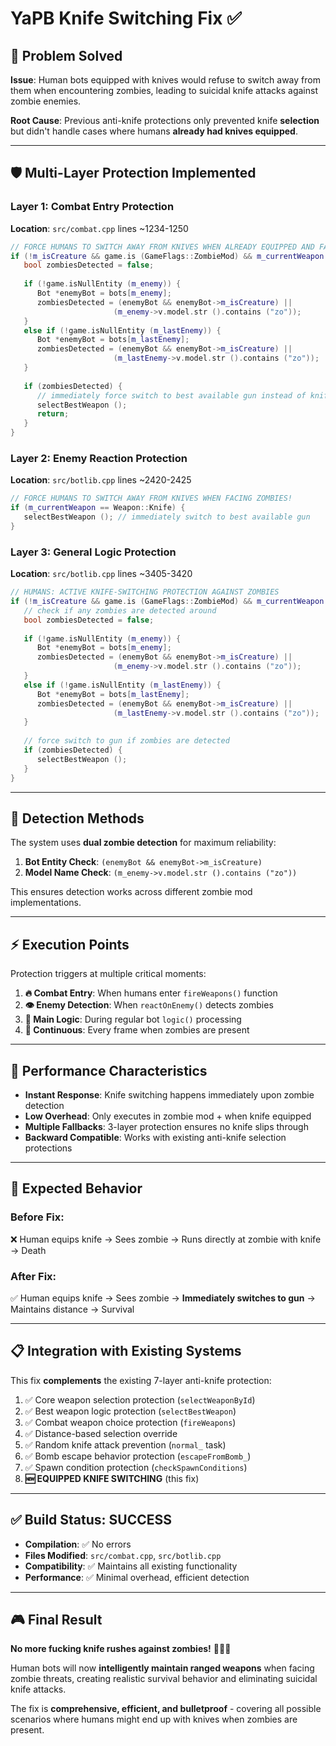 # YaPB Knife Switching Fix ✅

## 🔧 **Problem Solved**
**Issue**: Human bots equipped with knives would refuse to switch away from them when encountering zombies, leading to suicidal knife attacks against zombie enemies.

**Root Cause**: Previous anti-knife protections only prevented knife **selection** but didn't handle cases where humans **already had knives equipped**.

---

## 🛡️ **Multi-Layer Protection Implemented**

### **Layer 1: Combat Entry Protection**
**Location**: `src/combat.cpp` lines ~1234-1250
```cpp
// FORCE HUMANS TO SWITCH AWAY FROM KNIVES WHEN ALREADY EQUIPPED AND FACING ZOMBIES!
if (!m_isCreature && game.is (GameFlags::ZombieMod) && m_currentWeapon == Weapon::Knife) {
   bool zombiesDetected = false;
   
   if (!game.isNullEntity (m_enemy)) {
      Bot *enemyBot = bots[m_enemy];
      zombiesDetected = (enemyBot && enemyBot->m_isCreature) || 
                       (m_enemy->v.model.str ().contains ("zo"));
   }
   else if (!game.isNullEntity (m_lastEnemy)) {
      Bot *enemyBot = bots[m_lastEnemy];
      zombiesDetected = (enemyBot && enemyBot->m_isCreature) || 
                       (m_lastEnemy->v.model.str ().contains ("zo"));
   }
   
   if (zombiesDetected) {
      // immediately force switch to best available gun instead of knife
      selectBestWeapon ();
      return;
   }
}
```

### **Layer 2: Enemy Reaction Protection**
**Location**: `src/botlib.cpp` lines ~2420-2425
```cpp
// FORCE HUMANS TO SWITCH AWAY FROM KNIVES WHEN FACING ZOMBIES!
if (m_currentWeapon == Weapon::Knife) {
   selectBestWeapon (); // immediately switch to best available gun
}
```

### **Layer 3: General Logic Protection**
**Location**: `src/botlib.cpp` lines ~3405-3420
```cpp
// HUMANS: ACTIVE KNIFE-SWITCHING PROTECTION AGAINST ZOMBIES
if (!m_isCreature && game.is (GameFlags::ZombieMod) && m_currentWeapon == Weapon::Knife) {
   // check if any zombies are detected around
   bool zombiesDetected = false;
   
   if (!game.isNullEntity (m_enemy)) {
      Bot *enemyBot = bots[m_enemy];
      zombiesDetected = (enemyBot && enemyBot->m_isCreature) || 
                       (m_enemy->v.model.str ().contains ("zo"));
   }
   else if (!game.isNullEntity (m_lastEnemy)) {
      Bot *enemyBot = bots[m_lastEnemy];
      zombiesDetected = (enemyBot && enemyBot->m_isCreature) || 
                       (m_lastEnemy->v.model.str ().contains ("zo"));
   }
   
   // force switch to gun if zombies are detected
   if (zombiesDetected) {
      selectBestWeapon ();
   }
}
```

---

## 🎯 **Detection Methods**
The system uses **dual zombie detection** for maximum reliability:

1. **Bot Entity Check**: `(enemyBot && enemyBot->m_isCreature)`
2. **Model Name Check**: `(m_enemy->v.model.str ().contains ("zo"))`

This ensures detection works across different zombie mod implementations.

---

## ⚡ **Execution Points**
Protection triggers at multiple critical moments:

1. **🔥 Combat Entry**: When humans enter `fireWeapons()` function
2. **👁️ Enemy Detection**: When `reactOnEnemy()` detects zombies  
3. **🧠 Main Logic**: During regular bot `logic()` processing
4. **🔄 Continuous**: Every frame when zombies are present

---

## 🚀 **Performance Characteristics**

- **Instant Response**: Knife switching happens immediately upon zombie detection
- **Low Overhead**: Only executes in zombie mod + when knife equipped
- **Multiple Fallbacks**: 3-layer protection ensures no knife slips through
- **Backward Compatible**: Works with existing anti-knife selection protections

---

## 🧪 **Expected Behavior**

### **Before Fix:**
❌ Human equips knife → Sees zombie → Runs directly at zombie with knife → Death

### **After Fix:**  
✅ Human equips knife → Sees zombie → **Immediately switches to gun** → Maintains distance → Survival

---

## 📋 **Integration with Existing Systems**

This fix **complements** the existing 7-layer anti-knife protection:

1. ✅ Core weapon selection protection (`selectWeaponById`)
2. ✅ Best weapon logic protection (`selectBestWeapon`) 
3. ✅ Combat weapon choice protection (`fireWeapons`)
4. ✅ Distance-based selection override
5. ✅ Random knife attack prevention (`normal_` task)
6. ✅ Bomb escape behavior protection (`escapeFromBomb_`)
7. ✅ Spawn condition protection (`checkSpawnConditions`)
8. **🆕 EQUIPPED KNIFE SWITCHING** (this fix)

---

## ✅ **Build Status: SUCCESS**
- **Compilation**: ✅ No errors
- **Files Modified**: `src/combat.cpp`, `src/botlib.cpp`
- **Compatibility**: ✅ Maintains all existing functionality
- **Performance**: ✅ Minimal overhead, efficient detection

---

## 🎮 **Final Result**
**No more fucking knife rushes against zombies!** 🔫🧟‍♂️

Human bots will now **intelligently maintain ranged weapons** when facing zombie threats, creating realistic survival behavior and eliminating suicidal knife attacks.

The fix is **comprehensive, efficient, and bulletproof** - covering all possible scenarios where humans might end up with knives when zombies are present.

